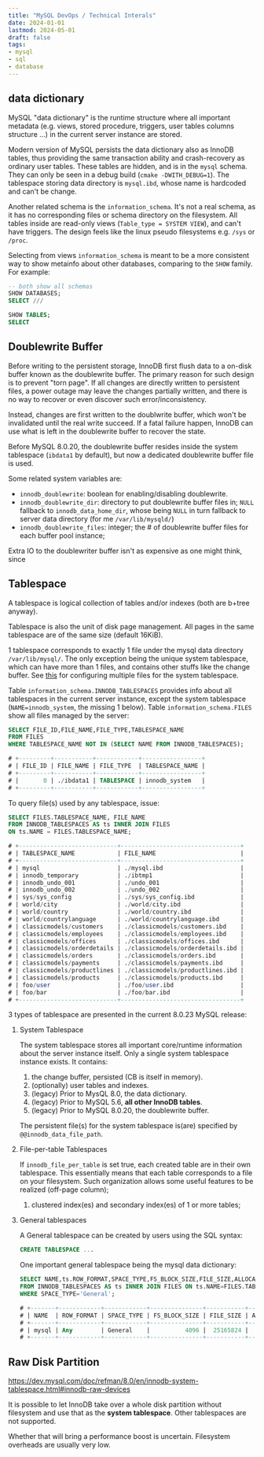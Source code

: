 ```yaml
---
title: "MySQL DevOps / Technical Interals"
date: 2024-01-01
lastmod: 2024-05-01
draft: false
tags:
- mysql
- sql
- database
---
```


## data dictionary

MySQL "data dictionary" is the runtime structure where all important metadata (e.g. views, stored procedure, triggers, <!--TODO:--> user tables columns structure  ...) in the current server instance are stored. 

Modern version of MySQL persists the data dictionary also as InnoDB tables, thus providing the same transaction ability and crash-recovery as ordinary user tables. These tables are hidden, and is in the `mysql` schema. They can only be seen in a debug build (`cmake -DWITH_DEBUG=1`). The tablespace storing data directory is `mysql.ibd`, whose name is hardcoded and can't be change.

Another related schema is the `information_schema`. It's not a real schema, as it has no corresponding files or schema directory on the filesystem. All tables inside are read-only views (`Table_type = SYSTEM VIEW`), and can't have triggers. The design feels like the linux pseudo filesystems e.g. `/sys` or `/proc`.

Selecting from views `information_schema` is meant to be a more consistent way to show metainfo about other databases, comparing to the `SHOW` family. For example:

```sql
-- both show all schemas
SHOW DATABASES;
SELECT ///

SHOW TABLES;
SELECT
```


## Doublewrite Buffer

Before writing to the persistent storage, InnoDB first flush data to a on-disk buffer known as the doublewrite buffer. The primary reason for such design is to prevent "torn page". If all changes are directly written to persistent files, a power outage may leave the changes partially written, and there is no way to recover or even discover such error/inconsistency.

Instead, changes are first written to the doublwrite buffer, which won't be invalidated until the real write succeed. If a fatal failure happen, InnoDB can use what is left in the doublewrite buffer to recover the state.

Before MySQL 8.0.20, the doublewrite buffer resides inside the system tablespace (`ibdata1` by default), but now a dedicated doublewrite buffer file is used.

Some related system variables are:
- `innodb_doublewrite`: boolean for enabling/disabling doublewrite.
- `innodb_doublewrite_dir`: directory to put doublewrite buffer files in; `NULL` fallback to `innodb_data_home_dir`, whose being `NULL` in turn fallback to server data directory (for me `/var/lib/mysqld/`)
- `innodb_doublewrite_files`: integer; the # of doublewrite buffer files for each buffer pool instance;

Extra IO to the doublewriter buffer isn't as expensive as one might think, since 

## Tablespace

A tablespace is logical collection of tables and/or indexes (both are b+tree anyway).

Tablespace is also the unit of disk page management. All pages in the same tablespace are of the same size (default 16KiB).

1 tablespace corresponds to exactly 1 file under the mysql data directory `/var/lib/mysql/`. The only exception being the unique system tablespace, which can have more than 1 files, and contains other stuffs like the change buffer. See [this](https://dev.mysql.com/doc/refman/5.6/en/innodb-system-tablespace.html#innodb-resize-system-tablespace) for configuring multiple files for the system tablespace.

Table `information_schema.INNODB_TABLESPACES` provides info about all tablespaces in the current server instance, except the system tablespace (`NAME=innodb_system`, the missing 1 below). Table `information_schema.FILES` show all files managed by the server:

```sql
SELECT FILE_ID,FILE_NAME,FILE_TYPE,TABLESPACE_NAME
FROM FILES
WHERE TABLESPACE_NAME NOT IN (SELECT NAME FROM INNODB_TABLESPACES);

# +---------+-----------+------------+-----------------+
# | FILE_ID | FILE_NAME | FILE_TYPE  | TABLESPACE_NAME |
# +---------+-----------+------------+-----------------+
# |       0 | ./ibdata1 | TABLESPACE | innodb_system   |
# +---------+-----------+------------+-----------------+
```

To query file(s) used by any tablespace, issue:

```sql
SELECT FILES.TABLESPACE_NAME, FILE_NAME
FROM INNODB_TABLESPACES AS ts INNER JOIN FILES 
ON ts.NAME = FILES.TABLESPACE_NAME;

# +----------------------------+----------------------------------+
# | TABLESPACE_NAME            | FILE_NAME                        |
# +----------------------------+----------------------------------+
# | mysql                      | ./mysql.ibd                      |
# | innodb_temporary           | ./ibtmp1                         |
# | innodb_undo_001            | ./undo_001                       |
# | innodb_undo_002            | ./undo_002                       |
# | sys/sys_config             | ./sys/sys_config.ibd             |
# | world/city                 | ./world/city.ibd                 |
# | world/country              | ./world/country.ibd              |
# | world/countrylanguage      | ./world/countrylanguage.ibd      |
# | classicmodels/customers    | ./classicmodels/customers.ibd    |
# | classicmodels/employees    | ./classicmodels/employees.ibd    |
# | classicmodels/offices      | ./classicmodels/offices.ibd      |
# | classicmodels/orderdetails | ./classicmodels/orderdetails.ibd |
# | classicmodels/orders       | ./classicmodels/orders.ibd       |
# | classicmodels/payments     | ./classicmodels/payments.ibd     |
# | classicmodels/productlines | ./classicmodels/productlines.ibd |
# | classicmodels/products     | ./classicmodels/products.ibd     |
# | foo/user                   | ./foo/user.ibd                   |
# | foo/bar                    | ./foo/bar.ibd                    |
# +----------------------------+----------------------------------+
```

3 types of tablespace are presented in the current 8.0.23 MySQL release:

1. System Tablespace

	The system tablespace stores all important core/runtime information about the server instance itself. Only a single system tablespace instance exists. It contains:

	1. the change buffer, persisted (CB is itself in memory).
	2. (optionally) user tables and indexes.
	3. (legacy) Prior to MysQL 8.0, the data dictionary.
	4. (legacy) Prior to MySQL 5.6, **all other InnoDB tables**.
	5. (legacy) Prior to MySQL 8.0.20, the doublewrite buffer.

	The persistent file(s) for the system tablespace is(are) specified by `@@innodb_data_file_path`.

2. File-per-table Tablespaces

	If `innodb_file_per_table` is set true, each created table are in their own tablespace. This essentially means that each table corresponds to a file on your filesystem. Such organization allows some useful features to be realized (off-page column);

	1. clustered index(es) and secondary index(es) of 1 or more tables;

3. General tablespaces

	A General tablespace can be created by users using the SQL syntax:

	```sql
	CREATE TABLESPACE ...
	```

	One important general tablespace being the mysql data dictionary:

	```sql
	SELECT NAME,ts.ROW_FORMAT,SPACE_TYPE,FS_BLOCK_SIZE,FILE_SIZE,ALLOCATED_SIZE,FILE_NAME
	FROM INNODB_TABLESPACES AS ts INNER JOIN FILES ON ts.NAME=FILES.TABLESPACE_NAME
	WHERE SPACE_TYPE='General';

	# +-------+------------+------------+---------------+-----------+----------------+-------------+
	# | NAME  | ROW_FORMAT | SPACE_TYPE | FS_BLOCK_SIZE | FILE_SIZE | ALLOCATED_SIZE | FILE_NAME   |
	# +-------+------------+------------+---------------+-----------+----------------+-------------+
	# | mysql | Any        | General    |          4096 |  25165824 |       25169920 | ./mysql.ibd |
	# +-------+------------+------------+---------------+-----------+----------------+-------------+
	```

## Raw Disk Partition

https://dev.mysql.com/doc/refman/8.0/en/innodb-system-tablespace.html#innodb-raw-devices

It is possible to let InnoDB take over a whole disk partition without filesystem and use that as the **system tablespace**. Other tablespaces are not supported.

Whether that will bring a performance boost is uncertain. Filesystem overheads are usually very low.

